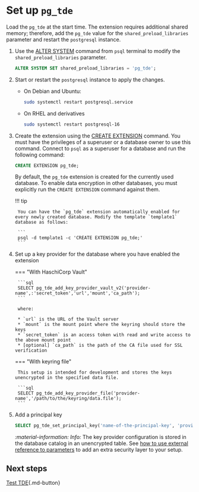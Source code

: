 # Set up `pg_tde`

Load the `pg_tde` at the start time. The extension requires additional shared memory; therefore,  add the `pg_tde` value for the `shared_preload_libraries` parameter and restart the `postgresql` instance.

1. Use the [ALTER SYSTEM](https://www.postgresql.org/docs/current/sql-altersystem.html) command from `psql` terminal to modify the `shared_preload_libraries` parameter.

    ```sql
    ALTER SYSTEM SET shared_preload_libraries = 'pg_tde';
    ```

2. Start or restart the `postgresql` instance to apply the changes.

    * On Debian and Ubuntu:    

       ```sh
       sudo systemctl restart postgresql.service
       ```
    
    * On RHEL and derivatives

       ```sh
       sudo systemctl restart postgresql-16
       ```

3. Create the extension using the [CREATE EXTENSION](https://www.postgresql.org/docs/current/sql-createextension.html) command. You must have the privileges of a superuser or a database owner to use this command. Connect to `psql` as a superuser for a database and run the following command:

    ```sql
    CREATE EXTENSION pg_tde;
    ```
    
    By default, the `pg_tde` extension is created for the currently used database. To enable data encryption in other databases, you must explicitly run the `CREATE EXTENSION` command against them. 

    !!! tip

        You can have the `pg_tde` extension automatically enabled for every newly created database. Modify the template `template1` database as follows: 

        ```
        psql -d template1 -c 'CREATE EXTENSION pg_tde;'
        ```

4. Set up a key provider for the database where you have enabled the extension

    === "With HaschiCorp Vault"

        ```sql
        SELECT pg_tde_add_key_provider_vault_v2('provider-name',:'secret_token','url','mount','ca_path');
        ``` 

        where: 

        * `url` is the URL of the Vault server
        * `mount` is the mount point where the keyring should store the keys
        * `secret_token` is an access token with read and write access to the above mount point
        * [optional] `ca_path` is the path of the CA file used for SSL verification


    === "With keyring file"

        This setup is intended for development and stores the keys unencrypted in the specified data file.    

        ```sql
        SELECT pg_tde_add_key_provider_file('provider-name','/path/to/the/keyring/data.file');
        ```
       
       
5. Add a principal key

    ```sql
    SELECT pg_tde_set_principal_key('name-of-the-principal-key', 'provider-name');
    ```

   <i info>:material-information: Info:</i> The key provider configuration is stored in the database catalog in an unencrypted table. See [how to use external reference to parameters](external-parameters.md) to add an extra security layer to your setup.



## Next steps

[Test TDE](test.md){.md-button}
 